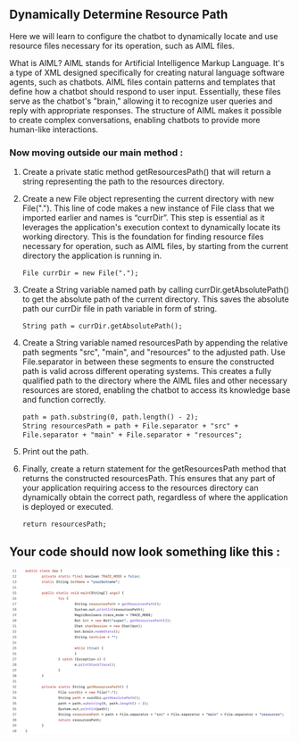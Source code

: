 ## Dynamically Determine Resource Path

Here we will learn to configure the chatbot to dynamically locate and use resource files necessary for its operation, such as AIML files. 

What is AIML?
AIML stands for Artificial Intelligence Markup Language. It's a type of XML designed specifically for creating natural language software agents, such as chatbots. AIML files contain patterns and templates that define how a chatbot should respond to user input. Essentially, these files serve as the chatbot's "brain," allowing it to recognize user queries and reply with appropriate responses. The structure of AIML makes it possible to create complex conversations, enabling chatbots to provide more human-like interactions.

### Now moving outside our main method :

1. Create a private static method getResourcesPath() that will return a string representing the path to the resources directory.

2. Create a new File object representing the current directory with new File("."). This line of code makes a new instance of File class that we imported earlier and names is “currDir”. This step is essential as it leverages the application's execution context to dynamically locate its working directory. This is the foundation for finding resource files necessary for operation, such as AIML files, by starting from the current directory the application is running in.
   ```
   File currDir = new File(".");
   ```

4. Create a String variable named path by calling currDir.getAbsolutePath() to get the absolute path of the current directory. This saves the absolute path our currDir file in path
variable in form of string.
   ```
   String path = currDir.getAbsolutePath();
   ```

5. Create a String variable named resourcesPath by appending the relative path segments "src", "main", and "resources" to the adjusted path. Use File.separator in between these segments to ensure the constructed path is valid across different operating systems. This creates a fully qualified path to the directory where the AIML files and other necessary resources are stored, enabling the chatbot to access its knowledge base and function correctly.
   ```
   path = path.substring(0, path.length() - 2);
   String resourcesPath = path + File.separator + "src" + File.separator + "main" + File.separator + "resources";
   ```

6. Print out the path.
  
7. Finally, create a return statement for the getResourcesPath method that returns the constructed resourcesPath. This ensures that any part of your application requiring access to the resources directory can dynamically obtain the correct path, regardless of where the application is deployed or executed.
   ```
   return resourcesPath;
   ```

## Your code should now look something like this :
![Determining source path](/images/10.png)

